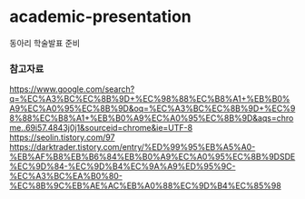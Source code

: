 # academic-presentation
동아리 학술발표 준비

### 참고자료
https://www.google.com/search?q=%EC%A3%BC%EC%8B%9D+%EC%98%88%EC%B8%A1+%EB%B0%A9%EC%A0%95%EC%8B%9D&oq=%EC%A3%BC%EC%8B%9D+%EC%98%88%EC%B8%A1+%EB%B0%A9%EC%A0%95%EC%8B%9D&aqs=chrome..69i57.4843j0j1&sourceid=chrome&ie=UTF-8  
https://seolin.tistory.com/97  
https://darktrader.tistory.com/entry/%ED%99%95%EB%A5%A0-%EB%AF%B8%EB%B6%84%EB%B0%A9%EC%A0%95%EC%8B%9DSDE%EC%9D%84-%EC%9D%B4%EC%9A%A9%ED%95%9C-%EC%A3%BC%EA%B0%80-%EC%8B%9C%EB%AE%AC%EB%A0%88%EC%9D%B4%EC%85%98  
